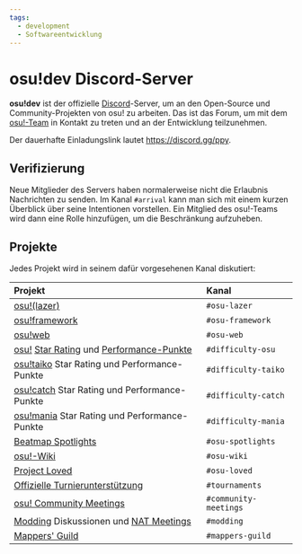 ```yaml
---
tags:
  - development
  - Softwareentwicklung
---
```


# osu!dev Discord-Server

**osu!dev** ist der offizielle [Discord](https://discordapp.com)-Server, um an den Open-Source und Community-Projekten von osu! zu arbeiten. Das ist das Forum, um mit dem [osu!-Team](/wiki/People/The_Team) in Kontakt zu treten und an der Entwicklung teilzunehmen.

Der dauerhafte Einladungslink lautet <https://discord.gg/ppy>.

## Verifizierung

Neue Mitglieder des Servers haben normalerweise nicht die Erlaubnis Nachrichten zu senden. Im Kanal `#arrival` kann man sich mit einem kurzen Überblick über seine Intentionen vorstellen. Ein Mitglied des osu!-Teams wird dann eine Rolle hinzufügen, um die Beschränkung aufzuheben.

## Projekte

Jedes Projekt wird in seinem dafür vorgesehenen Kanal diskutiert:

| Projekt | Kanal |
| :-- | :-- |
| [osu!(lazer)](https://github.com/ppy/osu) | `#osu-lazer` |
| [osu!framework](https://github.com/ppy/osu-framework) | `#osu-framework` |
| [osu!web](https://github.com/ppy/osu-web) | `#osu-web` |
| [osu!](/wiki/Game_mode/osu!) [Star Rating](/wiki/Beatmapping/Star_rating) und [Performance-Punkte](/wiki/Performance_points) | `#difficulty-osu` |
| [osu!taiko](/wiki/Game_mode/osu!taiko) Star Rating und Performance-Punkte | `#difficulty-taiko` |
| [osu!catch](/wiki/Game_mode/osu!catch) Star Rating und Performance-Punkte | `#difficulty-catch` |
| [osu!mania](/wiki/Game_mode/osu!mania) Star Rating und Performance-Punkte | `#difficulty-mania` |
| [Beatmap Spotlights](/wiki/Beatmap_Spotlights) | `#osu-spotlights` |
| [osu!-Wiki](https://github.com/ppy/osu-wiki) | `#osu-wiki` |
| [Project Loved](/wiki/Community/Project_Loved) | `#osu-loved` |
| [Offizielle Turnierunterstützung](/wiki/Tournaments/Official_support) | `#tournaments` |
| [osu! Community Meetings](/wiki/Community/osu!_community_meetings) | `#community-meetings` |
| [Modding](/wiki/Modding) Diskussionen und [NAT Meetings](/wiki/Modding/NAT_meetings) | `#modding` |
| [Mappers' Guild](/wiki/Community/Mappers_Guild) | `#mappers-guild` |
